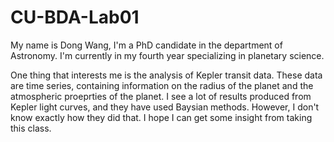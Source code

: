 # CU-BDA-Lab01


My name is Dong Wang, I'm a PhD candidate in the department of Astronomy. I'm currently in my fourth year specializing in planetary science. 

One thing that interests me is the analysis of Kepler transit data. These data are time series, containing  information on the radius of the planet and the atmospheric proeprties of the planet. I see a lot of results produced from Kepler light curves, and they have used Baysian methods. However, I don't know exactly how they did that. I hope I can get some insight from taking this class.   


